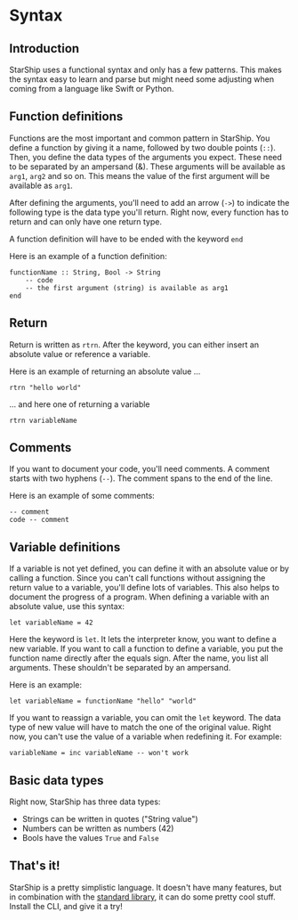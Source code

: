 # Syntax
## Introduction
StarShip uses a functional syntax and only has a few patterns. This makes the syntax easy to learn and parse but might need some adjusting when coming from a language like Swift or Python.

## Function definitions
Functions are the most important and common pattern in StarShip. You define a function by giving it a name, followed by two double points (`::`). Then, you define the data types of the arguments you expect. These need to be separated by an ampersand (&). These arguments will be available as `arg1`, `arg2` and so on. This means the value of the first argument will be available as `arg1`.

After defining the arguments, you'll need to add an arrow (`->`) to indicate the following type is the data type you'll return. Right now, every function has to return and can only have one return type.

A function definition will have to be ended with the keyword `end`

Here is an example of a function definition:
```
functionName :: String, Bool -> String
    -- code
    -- the first argument (string) is available as arg1
end
```

## Return
Return is written as `rtrn`. After the keyword, you can either insert an absolute value or reference a variable.

Here is an example of returning an absolute value …
```
rtrn "hello world"
```

… and here one of returning a variable
```
rtrn variableName
```

## Comments
If you want to document your code, you'll need comments. A comment starts with two hyphens (`--`). The comment spans to the end of the line.

Here is an example of some comments:
```
-- comment
code -- comment
```

## Variable definitions
If a variable is not yet defined, you can define it with an absolute value or by calling a function. Since you can't call functions without assigning the return value to a variable, you'll define lots of variables. This also helps to document the progress of a program. When defining a variable with an absolute value, use this syntax:

```
let variableName = 42
```

Here the keyword is `let`. It lets the interpreter know, you want to define a new variable. If you want to call a function to define a variable, you put the function name directly after the equals sign. After the name, you list all arguments. These shouldn't be separated by an ampersand.

Here is an example:
```
let variableName = functionName "hello" "world"
```

If you want to reassign a variable, you can omit the `let` keyword. The data type of new value will have to match the one of the original value. Right now, you can't use the value of a variable when redefining it. For example:

```
variableName = inc variableName -- won't work
```

## Basic data types
Right now, StarShip has three data types:

- Strings can be written in quotes ("String value")
- Numbers can be written as numbers (42)
- Bools have the values `True` and `False`

## That's it!
StarShip is a pretty simplistic language. It doesn't have many features, but in combination with the [standard library](StandardLibrary.md), it can do some pretty cool stuff. Install the CLI, and give it a try!
